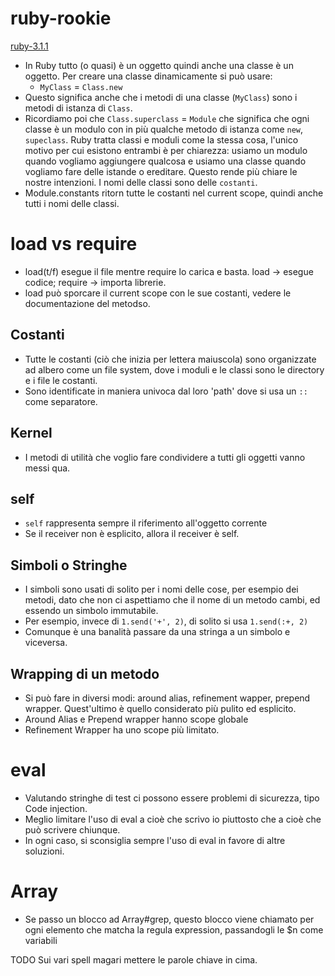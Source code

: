# ruby-rookie
[ruby-3.1.1](https://ruby-doc.org/core-3.1.1/)

* In Ruby tutto (o quasi) è un oggetto quindi anche una classe è un oggetto. Per creare una classe dinamicamente si può usare:
   * `MyClass` = `Class.new`
* Questo significa anche che i metodi di una classe (`MyClass`) sono i metodi di istanza di `Class`.
* Ricordiamo poi che `Class.superclass` = `Module` che significa che ogni classe è un modulo con in più qualche metodo di istanza come `new`, `supeclass`. Ruby tratta classi e moduli come la stessa cosa, l'unico motivo per cui esistono entrambi è per chiarezza: usiamo un modulo quando vogliamo aggiungere qualcosa e usiamo una classe quando vogliamo fare delle istande o ereditare. Questo rende più chiare le nostre intenzioni. I nomi delle classi sono delle `costanti`.
* Module.constants ritorn tutte le costanti nel current scope, quindi anche tutti i nomi delle classi.

# load vs require
* load(t/f) esegue il file mentre require lo carica e basta. load -> esegue codice; require -> importa librerie.
* load può sporcare il current scope con le sue costanti, vedere le documentazione del metodso.

## Costanti
* Tutte le costanti (ciò che inizia per lettera maiuscola) sono organizzate ad albero come un file system, dove i moduli e le classi sono le directory e i file le costanti.
* Sono identificate in maniera univoca dal loro 'path' dove si usa un `::` come separatore. 

## Kernel
* I metodi di utilità che voglio fare  condividere a tutti gli oggetti vanno messi qua.

## self
* `self` rappresenta sempre il riferimento all'oggetto  corrente
* Se il receiver non è esplicito, allora il receiver è self.

## Simboli o Stringhe
* I simboli sono usati di solito per i nomi delle cose, per esempio dei metodi, dato che non ci aspettiamo che il nome di un metodo cambi, ed essendo un simbolo immutabile.
* Per esempio, invece di  `1.send('+', 2)`, di solito si usa `1.send(:+, 2)`
* Comunque è una banalità passare da una stringa a un simbolo  e viceversa.

## Wrapping di un metodo
* Si può fare in diversi modi: around alias, refinement wapper, prepend wrapper. Quest'ultimo è quello considerato più pulito ed esplicito.
* Around Alias e Prepend wrapper hanno scope globale
* Refinement Wrapper ha uno scope più limitato.

# eval
* Valutando stringhe di test ci possono essere problemi di sicurezza, tipo Code injection.
* Meglio limitare l'uso di eval a cioè che scrivo io piuttosto che a cioè che può scrivere chiunque.
* In ogni caso, si sconsiglia sempre l'uso di eval in favore di altre soluzioni.

# Array
* Se passo un blocco ad Array#grep, questo blocco viene chiamato per ogni elemento che matcha la regula expression, passandogli le $n come variabili

TODO
Sui vari spell magari mettere le parole chiave in cima.